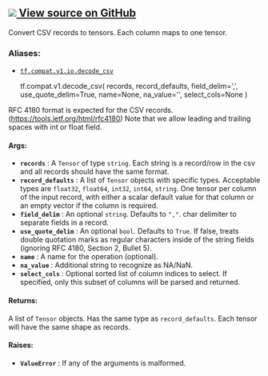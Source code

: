 [ ![](https://tensorflow.google.cn/images/GitHub-Mark-32px.png) View source on
GitHub
](https://github.com/tensorflow/tensorflow/blob/r2.0/tensorflow/python/ops/parsing_ops.py#L1921-L1967)  
---  
  
Convert CSV records to tensors. Each column maps to one tensor.

### Aliases:

  * [`tf.compat.v1.io.decode_csv`](/api_docs/python/tf/compat/v1/decode_csv)

    
    
    tf.compat.v1.decode_csv(
        records,
        record_defaults,
        field_delim=',',
        use_quote_delim=True,
        name=None,
        na_value='',
        select_cols=None
    )
    

RFC 4180 format is expected for the CSV records.
(https://tools.ietf.org/html/rfc4180) Note that we allow leading and trailing
spaces with int or float field.

#### Args:

  * **`records`** : A `Tensor` of type `string`. Each string is a record/row in the csv and all records should have the same format.
  * **`record_defaults`** : A list of `Tensor` objects with specific types. Acceptable types are `float32`, `float64`, `int32`, `int64`, `string`. One tensor per column of the input record, with either a scalar default value for that column or an empty vector if the column is required.
  * **`field_delim`** : An optional `string`. Defaults to `","`. char delimiter to separate fields in a record.
  * **`use_quote_delim`** : An optional `bool`. Defaults to `True`. If false, treats double quotation marks as regular characters inside of the string fields (ignoring RFC 4180, Section 2, Bullet 5).
  * **`name`** : A name for the operation (optional).
  * **`na_value`** : Additional string to recognize as NA/NaN.
  * **`select_cols`** : Optional sorted list of column indices to select. If specified, only this subset of columns will be parsed and returned.

#### Returns:

A list of `Tensor` objects. Has the same type as `record_defaults`. Each
tensor will have the same shape as records.

#### Raises:

  * **`ValueError`** : If any of the arguments is malformed.

